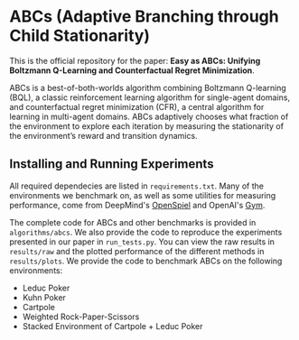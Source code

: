 # ABCs (Adaptive Branching through Child Stationarity)

This is the official repository for the paper: <strong>Easy as ABCs: Unifying Boltzmann Q-Learning and Counterfactual Regret
Minimization</strong>. 

ABCs is a best-of-both-worlds algorithm combining Boltzmann Q-learning (BQL), a classic reinforcement learning algorithm for single-agent domains, and counterfactual regret minimization (CFR), a central algorithm for learning
in multi-agent domains. ABCs adaptively chooses what fraction of the environment to explore each iteration by measuring the stationarity of the environment’s reward and transition
dynamics.

## Installing and Running Experiments

All required dependecies are listed in `requirements.txt`. Many of the environments we benchmark on, as well as some utilities for measuring performance, come from DeepMind's 
<a href=https://github.com/google-deepmind/open_spiel>OpenSpiel</a> and OpenAI's <a href="https://github.com/openai/gym">Gym</a>.

The complete code for ABCs and other benchmarks is provided in `algorithms/abcs`. We also provide the code to reproduce the experiments presented in our paper in `run_tests.py`. You can view the raw results in `results/raw` and the plotted performance
of the different methods in `results/plots`. We provide the code to benchmark ABCs on the following environments:

- Leduc Poker
- Kuhn Poker
- Cartpole
- Weighted Rock-Paper-Scissors
- Stacked Environment of Cartpole + Leduc Poker




